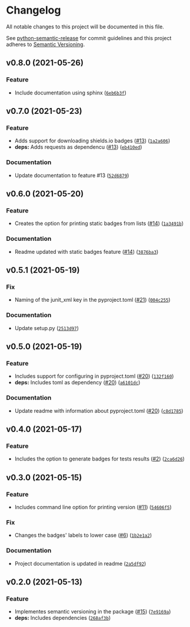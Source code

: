 # Changelog
All notable changes to this project will be documented in this file.

See [python-semantic-release](https://github.com/relekang/python-semantic-release) for commit
guidelines and this project adheres to [Semantic Versioning](https://semver.org/spec/v2.0.0.html).

<!--next-version-placeholder-->

## v0.8.0 (2021-05-26)
### Feature
* Include documentation using sphinx ([`6eb6b3f`](https://gitlab.com/felipe_public/badges-gitlab/-/commit/6eb6b3f8512e1e0ee4a97eeb283f401f49c9fcc8))

## v0.7.0 (2021-05-23)
### Feature
* Adds support for downloading shields.io badges ([#13](https://gitlab.com/felipe_public/badges-gitlab/-/merge_requests/13)) ([`1a2a606`](https://gitlab.com/felipe_public/badges-gitlab/-/commit/1a2a606c25d3cc62315a41863a169bc6e9d712e1))
* **deps:** Adds requests as dependencu ([#13](https://gitlab.com/felipe_public/badges-gitlab/-/merge_requests/13)) ([`eb410ed`](https://gitlab.com/felipe_public/badges-gitlab/-/commit/eb410ed1ffc1a5e5a9aa47aa4ad7c7447cbdbee8))

### Documentation
* Update documentation to feature #13 ([`52d6879`](https://gitlab.com/felipe_public/badges-gitlab/-/commit/52d6879ac81121a6e03ae2c54d4f02b482f5b92d))

## v0.6.0 (2021-05-20)
### Feature
* Creates the option for printing static badges from lists ([#14](https://gitlab.com/felipe_public/badges-gitlab/-/merge_requests/14)) ([`1a3491b`](https://gitlab.com/felipe_public/badges-gitlab/-/commit/1a3491b1a57bc0f731df71a2d8d4f4761cebceb2))

### Documentation
* Readme updated with static badges feature ([#14](https://gitlab.com/felipe_public/badges-gitlab/-/merge_requests/14)) ([`3876ba3`](https://gitlab.com/felipe_public/badges-gitlab/-/commit/3876ba35b07e8065452e560fbefb3beea8d4f549))

## v0.5.1 (2021-05-19)
### Fix
* Naming of the junit_xml key in the pyproject.toml ([#21](https://gitlab.com/felipe_public/badges-gitlab/-/merge_requests/21)) ([`004c255`](https://gitlab.com/felipe_public/badges-gitlab/-/commit/004c255864aef4d53bda42ea362c6d23047302f3))

### Documentation
* Update setup.py ([`2513d97`](https://gitlab.com/felipe_public/badges-gitlab/-/commit/2513d970f9b055675de2f5479856604a7774f430))

## v0.5.0 (2021-05-19)
### Feature
* Includes support for configuring in pyproject.toml ([#20](https://gitlab.com/felipe_public/badges-gitlab/-/merge_requests/20)) ([`132f160`](https://gitlab.com/felipe_public/badges-gitlab/-/commit/132f1608dfb8dbfbe0c4ca59c7b0341f47c91a64))
* **deps:** Includes toml as dependency ([#20](https://gitlab.com/felipe_public/badges-gitlab/-/merge_requests/20)) ([`a6101dc`](https://gitlab.com/felipe_public/badges-gitlab/-/commit/a6101dc11ebceed0236828031072f12ebe8ccee7))

### Documentation
* Update readme with information about pyproject.toml ([#20](https://gitlab.com/felipe_public/badges-gitlab/-/merge_requests/20)) ([`c8d1785`](https://gitlab.com/felipe_public/badges-gitlab/-/commit/c8d17852bacc703755387b0f52ef5221cada19d1))

## v0.4.0 (2021-05-17)
### Feature
* Includes the option to generate badges for tests results ([#2](https://gitlab.com/felipe_public/badges-gitlab/-/merge_requests/2)) ([`2ca6d26`](https://gitlab.com/felipe_public/badges-gitlab/-/commit/2ca6d26348a8a08ff8ddb54155ea06572b721d66))

## v0.3.0 (2021-05-15)
### Feature
* Includes command line option for printing version ([#11](https://gitlab.com/felipe_public/badges-gitlab/-/merge_requests/11)) ([`54606f5`](https://gitlab.com/felipe_public/badges-gitlab/-/commit/54606f5c6672f29cdf94dfd13f8ecb3166bdf80a))

### Fix
* Changes the badges' labels to lower case ([#6](https://gitlab.com/felipe_public/badges-gitlab/-/merge_requests/6)) ([`1b2e1a2`](https://gitlab.com/felipe_public/badges-gitlab/-/commit/1b2e1a28a39514854453092b5971041781b1aa85))

### Documentation
* Project documentation is updated in readme ([`2a5df92`](https://gitlab.com/felipe_public/badges-gitlab/-/commit/2a5df92a6df768d2097f197219fe124c7fdb350b))

## v0.2.0 (2021-05-13)
### Feature
* Implementes semantic versioning in the package ([#15](https://gitlab.com/felipe_public/badges-gitlab/-/merge_requests/15)) ([`7e9169a`](https://gitlab.com/felipe_public/badges-gitlab/-/commit/7e9169ab975d55d83868316d209760a062b72bda))
* **deps:** Includes dependencies ([`268af3b`](https://gitlab.com/felipe_public/badges-gitlab/-/commit/268af3b5e8cff829a35d3de99dc8e87054488309))